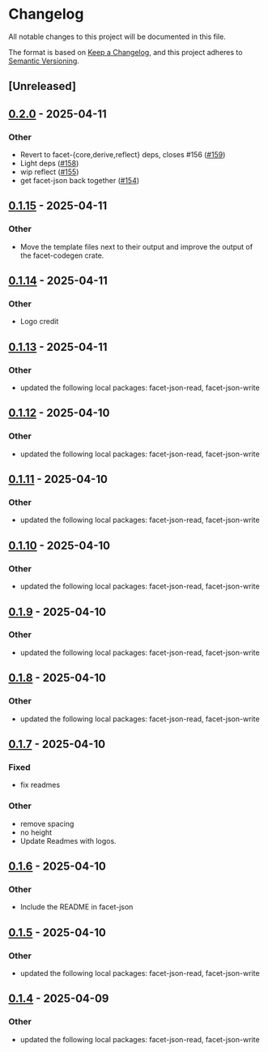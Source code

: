 # Changelog

All notable changes to this project will be documented in this file.

The format is based on [Keep a Changelog](https://keepachangelog.com/en/1.0.0/),
and this project adheres to [Semantic Versioning](https://semver.org/spec/v2.0.0.html).

## [Unreleased]

## [0.2.0](https://github.com/facet-rs/facet/compare/facet-json-v0.1.15...facet-json-v0.2.0) - 2025-04-11

### Other

- Revert to facet-{core,derive,reflect} deps, closes #156 ([#159](https://github.com/facet-rs/facet/pull/159))
- Light deps ([#158](https://github.com/facet-rs/facet/pull/158))
- wip reflect ([#155](https://github.com/facet-rs/facet/pull/155))
- get facet-json back together ([#154](https://github.com/facet-rs/facet/pull/154))

## [0.1.15](https://github.com/facet-rs/facet/compare/facet-json-v0.1.14...facet-json-v0.1.15) - 2025-04-11

### Other

- Move the template files next to their output and improve the output of the facet-codegen crate.

## [0.1.14](https://github.com/facet-rs/facet/compare/facet-json-v0.1.13...facet-json-v0.1.14) - 2025-04-11

### Other

- Logo credit

## [0.1.13](https://github.com/facet-rs/facet/compare/facet-json-v0.1.12...facet-json-v0.1.13) - 2025-04-11

### Other

- updated the following local packages: facet-json-read, facet-json-write

## [0.1.12](https://github.com/facet-rs/facet/compare/facet-json-v0.1.11...facet-json-v0.1.12) - 2025-04-10

### Other

- updated the following local packages: facet-json-read, facet-json-write

## [0.1.11](https://github.com/facet-rs/facet/compare/facet-json-v0.1.10...facet-json-v0.1.11) - 2025-04-10

### Other

- updated the following local packages: facet-json-read, facet-json-write

## [0.1.10](https://github.com/facet-rs/facet/compare/facet-json-v0.1.9...facet-json-v0.1.10) - 2025-04-10

### Other

- updated the following local packages: facet-json-read, facet-json-write

## [0.1.9](https://github.com/facet-rs/facet/compare/facet-json-v0.1.8...facet-json-v0.1.9) - 2025-04-10

### Other

- updated the following local packages: facet-json-read, facet-json-write

## [0.1.8](https://github.com/facet-rs/facet/compare/facet-json-v0.1.7...facet-json-v0.1.8) - 2025-04-10

### Other

- updated the following local packages: facet-json-read, facet-json-write

## [0.1.7](https://github.com/facet-rs/facet/compare/facet-json-v0.1.6...facet-json-v0.1.7) - 2025-04-10

### Fixed

- fix readmes

### Other

- remove spacing
- no height
- Update Readmes with logos.

## [0.1.6](https://github.com/facet-rs/facet/compare/facet-json-v0.1.5...facet-json-v0.1.6) - 2025-04-10

### Other

- Include the README in facet-json

## [0.1.5](https://github.com/facet-rs/facet/compare/facet-json-v0.1.4...facet-json-v0.1.5) - 2025-04-10

### Other

- updated the following local packages: facet-json-read, facet-json-write

## [0.1.4](https://github.com/facet-rs/facet/compare/facet-json-v0.1.3...facet-json-v0.1.4) - 2025-04-09

### Other

- updated the following local packages: facet-json-read, facet-json-write
